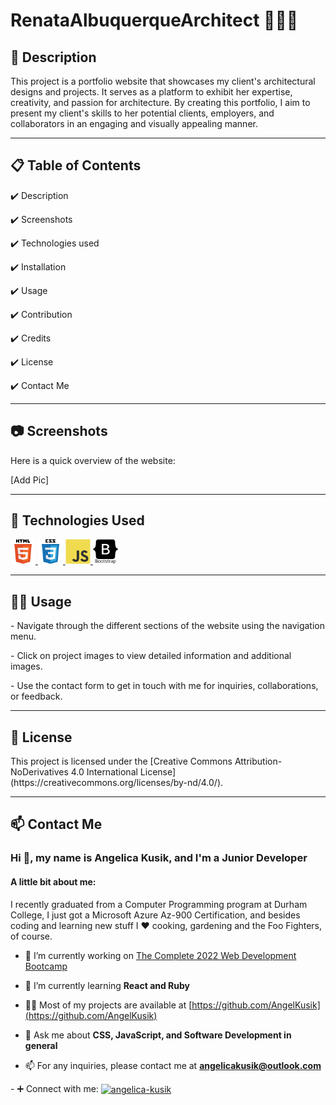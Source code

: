 # RenataAlbuquerqueArchitect 📐🧱🏡

<h2>📍 Description</h2>
<p>This project is a portfolio website that showcases my client's architectural designs and projects. It serves as a platform to exhibit her expertise, creativity, and passion for architecture. By creating this portfolio, I aim to present my client's skills to her potential clients, employers, and collaborators in an engaging and visually appealing manner.</p>


<hr>
<h2>📋 Table of Contents</h2>
<p>✔️ Description</p>
<p>✔️ Screenshots</p>
<p>✔️ Technologies used</p>
<p>✔️ Installation </p>
<p>✔️ Usage</p>
<p>✔️ Contribution</p>
<p>✔️ Credits</p>
<p>✔️ License</p>
<p>✔️ Contact Me</p>


<hr>
<h2>📷 Screenshots</h2>
<p>Here is a quick overview of the website:</p>
<p>[Add Pic]</p>


<hr>
<h2>🧰 Technologies Used</h2>
<p> <a href="https://www.w3.org/html/" target="_blank" rel="noreferrer"> <img src="https://raw.githubusercontent.com/devicons/devicon/master/icons/html5/html5-original-wordmark.svg" alt="html5" width="40" height="40"/> </a>  <a href="https://www.w3schools.com/css/" target="_blank" rel="noreferrer"> <img src="https://raw.githubusercontent.com/devicons/devicon/master/icons/css3/css3-original-wordmark.svg" alt="css3" width="40" height="40"/> </a> <a href="https://developer.mozilla.org/en-US/docs/Web/JavaScript" target="_blank" rel="noreferrer"> <img src="https://raw.githubusercontent.com/devicons/devicon/master/icons/javascript/javascript-original.svg" alt="javascript" width="40" height="40"/> </a> <a href="https://getbootstrap.com" target="_blank" rel="noreferrer"> <img src="https://raw.githubusercontent.com/devicons/devicon/master/icons/bootstrap/bootstrap-plain-wordmark.svg" alt="bootstrap" width="40" height="40"/> </a> </p>


<hr>
<h2>👩‍💻 Usage</h2>
<p>- Navigate through the different sections of the website using the navigation menu.</p>
<p>- Click on project images to view detailed information and additional images.</p>
<p>- Use the contact form to get in touch with me for inquiries, collaborations, or feedback.</p>


<hr>
<h2>🚫 License</h2>
<p>This project is licensed under the [Creative Commons Attribution-NoDerivatives 4.0 International License](https://creativecommons.org/licenses/by-nd/4.0/).</p>


<hr>
<h2>📫 Contact Me</h2>
<h3>Hi 👋, my name is Angelica Kusik, and I'm a Junior Developer</h3>
<h4>A little bit about me:</h4> 
<p>I recently graduated from a Computer Programming program at Durham College, I just got a Microsoft Azure Az-900 Certification, and besides coding and learning new stuff I ♥ cooking, gardening and the Foo Fighters, of course.</p>

- 🔭 I’m currently working on [The Complete 2022 Web Development Bootcamp](https://www.udemy.com/course/the-complete-web-development-bootcamp)

- 🌱 I’m currently learning **React and Ruby**

- 👨‍💻 Most of my projects are available at [https://github.com/AngelKusik](https://github.com/AngelKusik)

- 💬 Ask me about **CSS, JavaScript, and Software Development in general**

- 📫 For any inquiries, please contact me at  **angelicakusik@outlook.com**

<p align="left">- ➕ Connect with me: 
<a href="https://linkedin.com/in/angelica-kusik" target="blank"><img align="center" src="https://raw.githubusercontent.com/rahuldkjain/github-profile-readme-generator/master/src/images/icons/Social/linked-in-alt.svg" alt="angelica-kusik" height="30" width="40" /></a>
</p>








